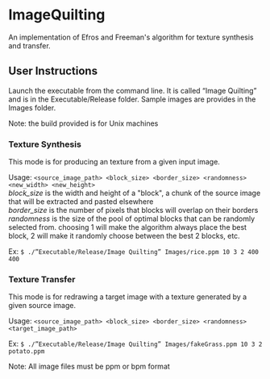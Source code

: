 # ImageQuilting
An implementation of Efros and Freeman's algorithm for texture synthesis and transfer.

## User Instructions
Launch the executable from the command line. It is called “Image Quilting” and is in the Executable/Release folder. Sample images are provides in the Images folder.

Note: the build provided is for Unix machines

### Texture Synthesis
This mode is for producing an texture from a given input image.

Usage: `<source_image_path> <block_size> <border_size> <randomness> <new_width> <new_height>`
<br/>
*block_size* is the width and height of a "block", a chunk of the source image that will be extracted and pasted elsewhere
<br/>
*border_size* is the number of pixels that blocks will overlap on their borders
<br/>
*randomness* is the size of the pool of optimal blocks that can be randomly selected from. choosing 1 will make the algorithm always place the best block, 2 will make it randomly choose between the best 2 blocks, etc.

Ex: `$ ./”Executable/Release/Image Quilting” Images/rice.ppm 10 3 2 400 400`

### Texture Transfer
This mode is for redrawing a target image with a texture generated by a given source image.

Usage: `<source_image_path> <block_size> <border_size> <randomness> <target_image_path>`

Ex: `$ ./”Executable/Release/Image Quilting” Images/fakeGrass.ppm 10 3 2 potato.ppm`

Note: All image files must be ppm or bpm format
